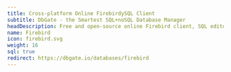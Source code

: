 ```yaml
---
title: Cross-platform Online FirebirdySQL Client
subtitle: DbGate - the Smartest SQL+noSQL Database Manager
headDescription: Free and open-source online Firebird client, SQL editor and database manager. Desktop app in Linux, Windows, MacOS and web app in Docker.
name: Firebird
icon: firebird.svg
weight: 16
sql: true
redirect: https://dbgate.io/databases/firebird
---
```

